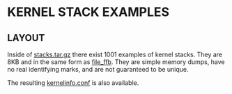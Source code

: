 # KERNEL STACK EXAMPLES
## LAYOUT
Inside of [stacks.tar.gz](stacks.tar.gz) there exist 1001 examples of kernel stacks. They are 8KB and in the same form as [file_ffb](file_ffb). They are simple memory dumps, have no real identifying marks, and are not guaranteed to be unique.

The resulting [kernelinfo.conf](kernelinfo.conf) is also available.